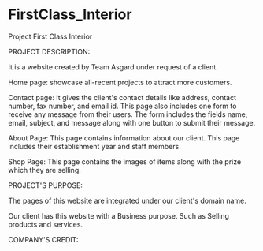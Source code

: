 # FirstClass_Interior

Project First Class Interior

PROJECT DESCRIPTION:

It is a website created by Team Asgard under request of a client.

Home page: showcase all-recent projects to attract more customers. 

Contact page: It gives the client's contact details like address, contact number, fax number, and email id. This page also includes one form to receive any message from their users. The form includes the fields name, email, subject, and message along with one button to submit their message.

About Page: This page contains information about our client. This page includes their establishment year and staff members.

Shop Page: This page contains the images of items along with the prize which they are selling.

PROJECT'S PURPOSE:

The pages of this website are integrated under our client's domain name.

Our client has this website with a Business purpose. Such as Selling products and services.

COMPANY'S CREDIT:





